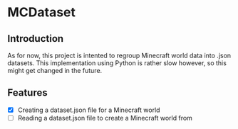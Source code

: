 # MCDataset

## Introduction

As for now, this project is intented to regroup Minecraft world data into .json datasets. This implementation using Python is rather slow however, so this might get changed in the future.

## Features

- [x] Creating a dataset.json file for a Minecraft world
- [ ] Reading a dataset.json file to create a Minecraft world from
